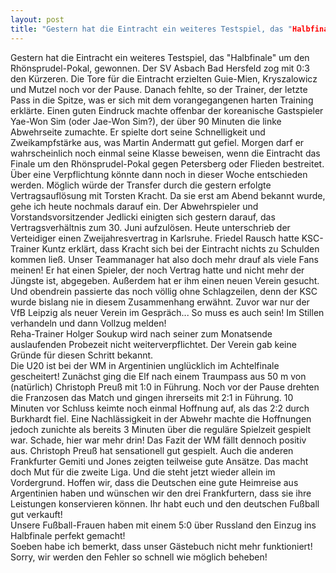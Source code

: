 ```yaml
---
layout: post
title: "Gestern hat die Eintracht ein weiteres Testspiel, das "Halbfinale" um den Rhönsprudel-Pokal, gewonnen."
---
```


Gestern hat die Eintracht ein weiteres Testspiel, das "Halbfinale" um den Rhönsprudel-Pokal, gewonnen. Der SV Asbach Bad Hersfeld zog mit 0:3 den Kürzeren. Die Tore für die Eintracht erzielten Guie-Mien, Kryszalowicz und Mutzel noch vor der Pause. Danach fehlte, so der Trainer, der letzte Pass in die Spitze, was er sich mit dem vorangegangenen harten Training erklärte. Einen guten Eindruck machte offenbar der koreanische Gastspieler Yae-Won Sim (oder Jae-Won Sim?), der über 90 Minuten die linke Abwehrseite zumachte. Er spielte dort seine Schnelligkeit und Zweikampfstärke aus, was Martin Andermatt gut gefiel. Morgen darf er wahrscheinlich noch einmal seine Klasse beweisen, wenn die Eintracht das Finale um den Rhönsprudel-Pokal gegen Petersberg oder Flieden bestreitet. Über eine Verpflichtung könnte dann noch in dieser Woche entschieden werden. Möglich würde der Transfer durch die gestern erfolgte Vertragsauflösung mit Torsten Kracht. Da sie erst am Abend bekannt wurde, gehe ich heute nochmals darauf ein. Der Abwehrspieler und Vorstandsvorsitzender Jedlicki einigten sich gestern darauf, das Vertragsverhältnis zum 30. Juni aufzulösen. Heute unterschrieb der Verteidiger einen Zweijahresvertrag in Karlsruhe. Friedel Rausch hatte KSC-Trainer Kuntz erklärt, dass Kracht sich bei der Eintracht nichts zu Schulden kommen ließ. Unser Teammanager hat also doch mehr drauf als viele Fans meinen! Er hat einen Spieler, der noch Vertrag hatte und nicht mehr der Jüngste ist, abgegeben. Außerdem hat er ihm einen neuen Verein gesucht. Und obendrein passierte das noch völlig ohne Schlagzeilen, denn der KSC wurde bislang nie in diesem Zusammenhang erwähnt. Zuvor war nur der VfB Leipzig als neuer Verein im Gespräch... So muss es auch sein! Im Stillen verhandeln und dann Vollzug melden!  
Reha-Trainer Holger Soukup wird nach seiner zum Monatsende auslaufenden Probezeit nicht weiterverpflichtet. Der Verein gab keine Gründe für diesen Schritt bekannt.  
Die U20 ist bei der WM in Argentinien unglücklich im Achtelfinale gescheitert! Zunächst ging die Elf nach einem Traumpass aus 50 m von (natürlich) Christoph Preuß mit 1:0 in Führung. Noch vor der Pause drehten die Franzosen das Match und gingen ihrerseits mit 2:1 in Führung. 10 Minuten vor Schluss keimte noch einmal Hoffnung auf, als das 2:2 durch Burkhardt fiel. Eine Nachlässigkeit in der Abwehr machte die Hoffnungen jedoch zunichte als bereits 3 Minuten über die reguläre Spielzeit gespielt war. Schade, hier war mehr drin! Das Fazit der WM fällt dennoch positiv aus. Christoph Preuß hat sensationell gut gespielt. Auch die anderen Frankfurter Gemiti und Jones zeigten teilweise gute Ansätze. Das macht doch Mut für die zweite Liga. Und die steht jetzt wieder allein im Vordergrund. Hoffen wir, dass die Deutschen eine gute Heimreise aus Argentinien haben und wünschen wir den drei Frankfurtern, dass sie ihre Leistungen konservieren können. Ihr habt euch und den deutschen Fußball gut verkauft!  
Unsere Fußball-Frauen haben mit einem 5:0 über Russland den Einzug ins Halbfinale perfekt gemacht!  
Soeben habe ich bemerkt, dass unser Gästebuch nicht mehr funktioniert! Sorry, wir werden den Fehler so schnell wie möglich beheben!
